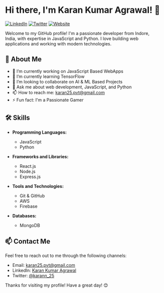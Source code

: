 # Hi there, I'm Karan Kumar Agrawal! 👋

[![LinkedIn](https://img.shields.io/badge/LinkedIn-Profile-blue)](https://www.linkedin.com/in/karan-agrawal25/)
[![Twitter](https://img.shields.io/badge/Twitter-Profile-blue)](https://x.com/karann__25)
[![Website](https://img.shields.io/badge/Website-Visit-blue)](https://karan.inditech.in)

Welcome to my GitHub profile! I'm a passionate developer from Indore, India, with expertise in JavaScript and Python. I love building web applications and working with modern technologies.

## 🚀 About Me

- 🔭 I’m currently working on JavaScript Based WebApps
- 🌱 I’m currently learning TensorFlow
- 👯 I’m looking to collaborate on AI & ML Based Projects
- 💬 Ask me about web development, JavaScript, and Python
- 📫 How to reach me: [karan25.pvt@gmail.com](mailto:karan25.pvt@gmail.com)
- ⚡ Fun fact: I'm a Passionate Gamer

## 🛠️ Skills

- **Programming Languages:**
  - JavaScript
  - Python

- **Frameworks and Libraries:**
  - React.js
  - Node.js
  - Express.js

- **Tools and Technologies:**
  - Git & GitHub
  - AWS
  - Firebase

- **Databases:**
  - MongoDB

<!-- ## 🏆 Projects

Here are some of the projects I've worked on:

### [Project 1 Name](https://github.com/your-username/project-1)
- **Description:** A brief description of the project.
- **Technologies Used:** List of technologies used.
- **Highlights:** Key features or achievements.

### [Project 2 Name](https://github.com/your-username/project-2)
- **Description:** A brief description of the project.
- **Technologies Used:** List of technologies used.
- **Highlights:** Key features or achievements.

### [Project 3 Name](https://github.com/your-username/project-3)
- **Description:** A brief description of the project.
- **Technologies Used:** List of technologies used.
- **Highlights:** Key features or achievements. -->
<!-- 
## 📈 GitHub Stats

GitHub stats card showing contributions, stars, etc. for username KDrop25
![Your GitHub Stats](https://github-readme-stats.vercel.app/api?username=KDrop25&show_icons=true&theme=radical)

Top programming languages used by KDrop25 shown in a compact layout
![Top Langs](https://github-readme-stats.vercel.app/api/top-langs/?username=KDrop25&layout=compact&theme=radical)
 -->

<!-- ## 🏅 Contributions

I love contributing to open source projects. Here are some repositories I've contributed to:

- [Repository 1](https://github.com/repository-1)
- [Repository 2](https://github.com/repository-2)
- [Repository 3](https://github.com/repository-3) -->

## 📫 Contact Me

Feel free to reach out to me through the following channels:

- Email: [karan25.pvt@gmail.com](mailto:karan25.pvt@gmail.com)
- LinkedIn: [Karan Kumar Agrawal](https://www.linkedin.com/in/karan-agrawal25/)
- Twitter: [@karann_25](https://twitter.com/karann_25)

Thanks for visiting my profile! Have a great day! 😊
